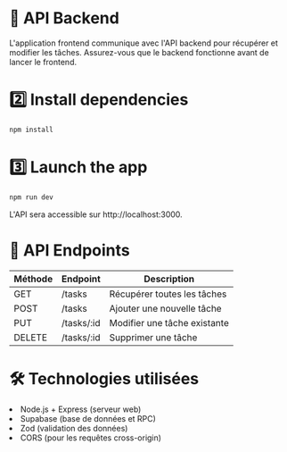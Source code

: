 # 🔗 API Backend

L'application frontend communique avec l'API backend pour récupérer et modifier les tâches. Assurez-vous que le backend fonctionne avant de lancer le frontend.

# 2️⃣ Install dependencies
```bash
npm install
```

# 3️⃣ Launch the app
```bash
npm run dev
```

L'API sera accessible sur http://localhost:3000.

# 🚀 API Endpoints 

| Méthode    |Endpoint | Description |
| -------- | ------- | ------- |
| GET  | /tasks    | Récupérer toutes les tâches |
| POST | /tasks     | Ajouter une nouvelle tâche |
| PUT    | /tasks/:id   | Modifier une tâche existante |
| DELETE   | /tasks/:id    | Supprimer une tâche |

# 🛠 Technologies utilisées

<li>Node.js + Express (serveur web)</li>
<li>Supabase (base de données et RPC)</li>
<li>Zod (validation des données)</li>
<li>CORS (pour les requêtes cross-origin)</li>